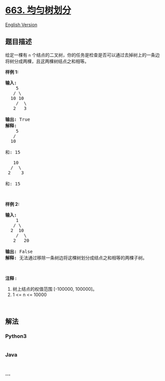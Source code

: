 # [663. 均匀树划分](https://leetcode-cn.com/problems/equal-tree-partition)

[English Version](/solution/0600-0699/0663.Equal%20Tree%20Partition/README_EN.md)

## 题目描述

<!-- 这里写题目描述 -->
<p>给定一棵有 <code>n</code> 个结点的二叉树，你的任务是检查是否可以通过去掉树上的一条边将树分成两棵，且这两棵树结点之和相等。</p>

<p><strong>样例 1:</strong></p>

<pre><strong>输入:</strong>     
    5
   / \
  10 10
    /  \
   2   3

<strong>输出:</strong> True
<strong>解释:</strong> 
    5
   / 
  10
      
和: 15

   10
  /  \
 2    3

和: 15
</pre>

<p> </p>

<p><strong>样例 2:</strong></p>

<pre><strong>输入:</strong>     
    1
   / \
  2  10
    /  \
   2   20

<strong>输出:</strong> False
<strong>解释:</strong> 无法通过移除一条树边将这棵树划分成结点之和相等的两棵子树。
</pre>

<p> </p>

<p><strong>注释 :</strong></p>

<ol>
	<li>树上结点的权值范围 [-100000, 100000]。</li>
	<li>1 <= n <= 10000</li>
</ol>

<p> </p>

## 解法

<!-- 这里可写通用的实现逻辑 -->

<!-- tabs:start -->

### **Python3**

<!-- 这里可写当前语言的特殊实现逻辑 -->

```python

```

### **Java**

<!-- 这里可写当前语言的特殊实现逻辑 -->

```java

```

### **...**

```

```

<!-- tabs:end -->
